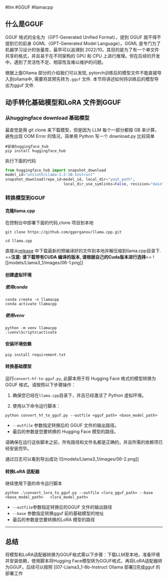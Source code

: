 #llm #GGUF #llamacpp 
## 什么是GGUF

GGUF 格式的全名为（GPT-Generated Unified Format），提到 GGUF 就不得不提到它的前身 GGML（GPT-Generated Model Language）。GGML 是专门为了机器学习设计的张量库，最早可以追溯到 2022/10。其目的是为了有一个单文件共享的格式，并且易于在不同架构的 GPU 和 CPU 上进行推理。但在后续的开发中，遇到了灵活性不足、相容性及难以维护的问题。

根据上面Ollama 部分的介绍我们可以发现, pytorch训练后的模型文件不能直接导入到ollama中, 需要将其预先转为`.gguf` 文件. 本节将讲述如何将训练后的模型导出为gguf 文件.

## 动手转化基础模型和LoRA 文件到GGUF

### 从huggingface download 基础模型
最直觉是用 git clone 来下载模型，但是因为 LLM 每个一部分都按 GB 来计算，避免出现 OOM Error 的情况，简单用 Python 写一个 download.py 比较简单

```shell
#安装huggingface_hub
pip install huggingface_hub
```

执行下面的代码

```python
from huggingface_hub import snapshot_download
model_id="unsloth/Llama-3.2-1B-Instruct"
snapshot_download(repo_id=model_id, local_dir="yout_path",
                          local_dir_use_symlinks=False, revision="main")
```

### 转换模型到GGUF
#### 克隆llama.cpp
在控制台中部署下面的代码,clone 项目到本地

```shell
git clone https://github.com/ggerganov/llama.cpp.git

cd llama.cpp
```

直接从[release](https://github.com/ggerganov/llama.cpp/releases/tag/b3878) 中下载最新的预编译好的文件到本地并解压缩到llama.cpp目录下. ==**注意: 请下载带有CUDA 编译的版本, 请根据自己的Cuda版本进行选择**==
![[models/Llama3_1/images/06-1.png]]
#### 创建虚拟环境
##### 使用conda

```shell
conda create -n llamacpp
conda activate llamacpp
```

##### 使用venv

```shell
python -m venv llamacpp
.\venv\Scripts\activate
```

#### 安装环境依赖

```shell
pip install requirement.txt
```

#### 转换基础模型

运行`convert-hf-to-gguf.py`, 此脚本用于将 Hugging Face 格式的模型转换为 GGUF 格式。请按照以下步骤操作：

1. 确保您已经在`llama.cpp`目录下，并且已经激活了 Python 虚拟环境。

2. 使用以下命令运行脚本：
```shell
python convert_hf_to_gguf.py --outfile <gguf_path> <base_model_path>
```
- `--outfile` 参数指定转换后的 GGUF 文件的输出路径。
- 最后的参数是您要转换的 Hugging Face 模型的路径。

请确保在运行这些脚本之前，所有路径和文件名都是正确的，并且所需的依赖项已经安装完毕。

通过日志可以看到导出成功
![[models/Llama3_1/images/06-2.png]]
#### 转换LoRA 适配器

继续使用下面的命令运行脚本
```shell
python .\convert_lora_to_gguf.py --outfile <lora_gguf_path> --base <base_model_path>   <lora_model_path>
```

- `--outfile`参数指定转换后的GGUF 文件的输出路径
- `--base` 参数指定转换gguf 前的基础模型的地址
- 最后的参数是您要转换的LoRA 模型的路径
---

## 总结

将模型和LoRA适配器转换为GGUF格式需以下步骤：下载LLM至本地，准备环境并安装依赖，使用脚本将Hugging Face模型转为GGUF格式，再将LoRA适配器转为GGUF。后续可以按照 [[07-Llama3_1-8b-Instruct Ollama 部署]]完成gguf 的部署工作
